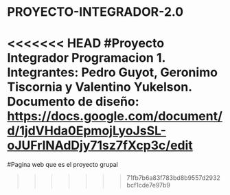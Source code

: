 # PROYECTO-INTEGRADOR-2.0
<<<<<<< HEAD
#Proyecto Integrador Programacion 1. Integrantes: Pedro Guyot, Geronimo Tiscornia y Valentino Yukelson.
Documento de diseño:  https://docs.google.com/document/d/1jdVHda0EpmojLyoJsSL-oJUFrlNAdDjy71sz7fXcp3c/edit
=======

#Pagina web que es el proyecto grupal
>>>>>>> 71fb7b6a83f783bd8b9557d2932bcf1cde7e97b9

